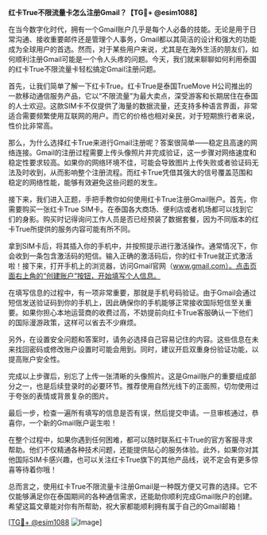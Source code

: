 **红卡True不限流量卡怎么注册Gmail？【TG💪+ @esim1088】**

在当今数字化时代，拥有一个Gmail账户几乎是每个人必备的技能。无论是用于日常沟通、接收重要邮件还是管理个人事务，Gmail都以其简洁的设计和强大的功能成为全球用户的首选。然而，对于某些用户来说，尤其是在海外生活的朋友们，如何顺利注册Gmail可能是一个令人头疼的问题。今天，我们就来聊聊如何利用泰国的红卡True不限流量卡轻松搞定Gmail注册问题。

首先，让我们简单了解一下红卡True。红卡True是泰国TrueMove H公司推出的一款移动通信服务产品，它以“不限流量”为最大卖点，深受游客和长期居住在泰国的人士欢迎。这款SIM卡不仅提供了海量的数据流量，还支持多种语言界面，非常适合需要频繁使用互联网的用户。而它的价格也相对亲民，对于短期旅行者来说，性价比非常高。

那么，为什么选择红卡True来进行Gmail注册呢？答案很简单——稳定且高速的网络连接。Gmail的注册过程需要上传头像照片并完成验证，这一步骤对网络速度和稳定性要求较高。如果你的网络环境不佳，可能会导致图片上传失败或者验证码无法及时收到，从而影响整个注册流程。而红卡True凭借其强大的信号覆盖范围和稳定的网络性能，能够有效避免这些问题的发生。

接下来，我们进入正题，手把手教你如何使用红卡True注册Gmail账户。首先，你需要购买一张红卡True SIM卡。在泰国各大商场、便利店或者机场都可以找到它们的身影。购买时记得询问工作人员是否已经预装了数据套餐，因为不同版本的红卡True所提供的服务内容可能有所不同。

拿到SIM卡后，将其插入你的手机中，并按照提示进行激活操作。通常情况下，你会收到一条包含激活码的短信。输入正确的激活码后，你的红卡True就正式激活啦！接下来，打开手机上的浏览器，访问Gmail官网（www.gmail.com）。点击页面右上角的“创建账户”按钮，开始填写个人信息。

在填写信息的过程中，有一项非常重要，那就是手机号码验证。由于Gmail会通过短信发送验证码到你的手机上，因此确保你的手机能够正常接收国际短信至关重要。如果你担心本地运营商的收费过高，不妨提前向红卡True客服确认一下他们的国际漫游政策，这样可以省去不少麻烦。

另外，在设置安全问题和答案时，请务必选择自己容易记住的内容。这些信息在未来找回密码或修改账户设置时可能会用到。同时，建议开启双重身份验证功能，以提高账户安全性。

完成以上步骤后，别忘了上传一张清晰的头像照片。这是Gmail账户的重要组成部分之一，也是后续登录时的必要环节。推荐使用自然光线下的正面照，切勿使用过于夸张的表情或背景复杂的图片。

最后一步，检查一遍所有填写的信息是否有误，然后提交申请。一旦审核通过，恭喜你，一个新的Gmail账户诞生啦！

在整个过程中，如果你遇到任何困难，都可以随时联系红卡True的官方客服寻求帮助。他们不仅精通各种技术问题，还能提供贴心的服务体验。此外，如果你对其他国际SIM卡感兴趣，也可以关注红卡True旗下的其他产品线，说不定会有更多惊喜等待着你哦！

总而言之，使用红卡True不限流量卡注册Gmail是一种既方便又可靠的选择。它不仅能够满足你在泰国期间的各种通信需求，还能助你顺利完成Gmail账户的创建。希望这篇文章能对你有所帮助，祝大家都能顺利拥有属于自己的Gmail邮箱！

[[TG💪+ @esim1088](https://t.me/s/esim1088) ![Image](https://i.postimg.cc/4NQfJmqS/Snipaste-2025-05-13-00-14-12.png)]